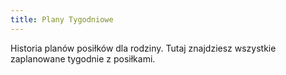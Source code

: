 ```yaml
---
title: Plany Tygodniowe
---
```


Historia planów posiłków dla rodziny. Tutaj znajdziesz wszystkie zaplanowane tygodnie z posiłkami.
